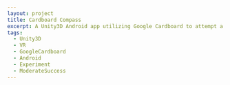 ```yaml
---
layout: project
title: Cardboard Compass
excerpt: A Unity3D Android app utilizing Google Cardboard to attempt a HUD-like interface for displaying a compass and other gizmos. Successful, but inaccurate
tags:
  - Unity3D
  - VR
  - GoogleCardboard
  - Android
  - Experiment
  - ModerateSuccess
---
```

